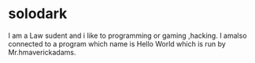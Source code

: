 # solodark
I am a Law sudent and i like to programming or gaming ,hacking.
I amalso connected to a program which name is Hello World which is run by Mr.hmaverickadams. 
